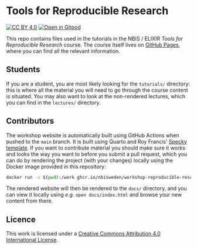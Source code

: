 # Tools for Reproducible Research

[![CC BY 4.0][cc-by-shield]][cc-by] [![Open in Gitpod](https://img.shields.io/badge/Gitpod-ready--to--code-FFB45B?logo=gitpod)][gitpod]

This repo contains files used in the tutorials in the NBIS / ELIXIR _Tools for
Reproducible Research_ course. The course itself lives on [GitHub
Pages](https://nbisweden.github.io/workshop-reproducible-research/), where you
can find all the relevant information.

## Students

If you are a student, you are most likely looking for the `tutorials/`
directory: this is where all the material you will need to go through the
course content is situated. You may also want to look at the non-rendered
lectures, which you can find in the `lectures/` directory.

## Contributors

The workshop website is automatically built using GitHub Actions when pushed to
the `main` branch. It is built using Quarto and Roy Francis' [Specky
template](https://github.com/royfrancis/specky/tree/main). If you want to
contribute material you should make sure it works and looks the way you want to
before you submit a pull request, which you can do by rendering the project
(with your changes) locally using the Docker image provided in this repository:

```bash
docker run -v $(pwd):/work ghcr.io/nbisweden/workshop-reproducible-research/build-website quarto render
```

The rendered website will then be rendered to the `docs/` directory, and you can
view it locally using _e.g._ `open docs/index.html` and browse your new content
from there.

## Licence

This work is licensed under a [Creative Commons Attribution 4.0 International License][cc-by].

[cc-by]: http://creativecommons.org/licenses/by/4.0/
[cc-by-shield]: https://img.shields.io/badge/License-CC%20BY%204.0-lightgrey.svg
[gitpod]: https://gitpod.io/#https://github.com/NBISweden/workshop-reproducible-research
